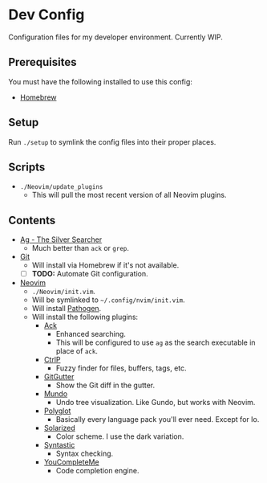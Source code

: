 # Dev Config

Configuration files for my developer environment. Currently WIP.

## Prerequisites

You must have the following installed to use this config:

- [Homebrew](https://brew.sh/)

## Setup

Run `./setup` to symlink the config files into their proper places.

## Scripts

- `./Neovim/update_plugins`
  - This will pull the most recent version of all Neovim plugins.

## Contents

- [Ag - The Silver Searcher](https://geoff.greer.fm/ag/)
  - Much better than `ack` or `grep`.
- [Git](https://git-scm.com/)
  - Will install via Homebrew if it's not available.
  - [ ] **TODO:** Automate Git configuration.
- [Neovim](https://neovim.io/)
  - `./Neovim/init.vim`.
  - Will be symlinked to `~/.config/nvim/init.vim`.
  - Will install [Pathogen](https://github.com/tpope/vim-pathogen).
  - Will install the following plugins:
    - [Ack](https://github.com/mileszs/ack.vim)
      - Enhanced searching.
      - This will be configured to use `ag` as the search executable in place of `ack`.
    - [CtrlP](http://ctrlpvim.github.io/ctrlp.vim/)
      - Fuzzy finder for files, buffers, tags, etc.
    - [GitGutter](https://github.com/airblade/vim-gitgutter)
      - Show the Git diff in the gutter.
    - [Mundo](https://github.com/simnalamburt/vim-mundo)
      - Undo tree visualization. Like Gundo, but works with Neovim.
    - [Polyglot](https://github.com/sheerun/vim-polyglot)
      - Basically every language pack you'll ever need. Except for Io.
    - [Solarized](https://github.com/altercation/vim-colors-solarized)
      - Color scheme. I use the dark variation.
    - [Syntastic](https://github.com/vim-syntastic/syntastic)
      - Syntax checking.
    - [YouCompleteMe](http://valloric.github.io/YouCompleteMe/)
      - Code completion engine.
